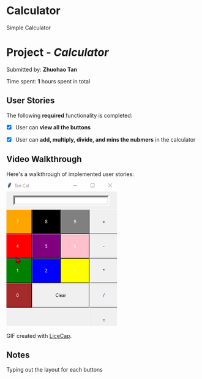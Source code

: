 # Calculator
Simple Calculator

# Project - *Calculator*

Submitted by: **Zhuohao Tan**

Time spent: **1** hours spent in total

## User Stories

The following **required** functionality is completed:

* [x] User can **view all the buttons**
* [x] User can **add, multiply, divide, and mins the nubmers** in the calculator


## Video Walkthrough

Here's a walkthrough of implemented user stories:

<img src='calculator.gif' title='Video Walkthrough' width='' alt='Video Walkthrough' />

GIF created with [LiceCap](http://www.cockos.com/licecap/).

## Notes

Typing out the layout for each buttons
